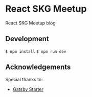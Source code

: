 # React SKG Meetup

React SKG Meetup blog

## Development

`$ npm install`
`$ npm run dev`

## Acknowledgements

Special thanks to:

- [Gatsby Starter](https://vagr9k.github.io/gatsby-advanced-starter/)
